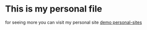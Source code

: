 # This is my personal file

for seeing more you can visit my personal site [demo personal-sites](https://guest-ir.github.io/sites-person/)
